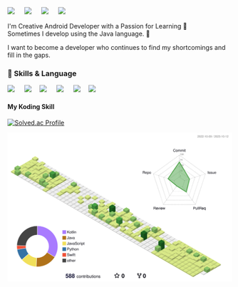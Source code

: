 <p>
<a href="https://catnip-opinion-e71.notion.site/lh99j-d7bed36f9d774e6e84cb5021f14ea6d1?pvs=4"><img src="https://img.shields.io/badge/Notion-000000?style=flat-square&logo=Notion&logoColor=white"/></a>
　
<a href="https://www.instagram.com/lh_99j"><img src="https://img.shields.io/badge/Instagram-E4405F?style=flat-square&logo=Instagram&logoColor=white&link=https://www.instagram.com/lh_99j"/></a> 
　
<a href="https://lh99j.github.io"><img src="https://img.shields.io/badge/GitHub Pages-222222?style=flat&logo=GitHub Pages&logoColor=white"/><a/>
　
<a href="https://lh99j.github.io/myblog/"><img src="https://img.shields.io/badge/GitHub Blog-222222?style=flat&logo=GitHub&logoColor=white"/><a/>
</p>


I'm Creative Android Developer with a Passion for Learning 🤗  
Sometimes I develop using the Java language. 🤭

I want to become a developer who continues to find my shortcomings and fill in the gaps.


 ### 🌟 Skills & Language

<p>
<img src="https://img.shields.io/badge/JAVA-007396?style=for-the-badge&logo=Java&logoColor=white"> 　
<img src="https://img.shields.io/badge/Kotlin-7F52FF?style=for-the-badge&logo=Kotlin&logoColor=white">　
<img src="https://img.shields.io/badge/Firebase-FFCA28?style=for-the-badge&logo=Firebase&logoColor=white"> 　
<img src="https://img.shields.io/badge/Android-3DDC84?style=for-the-badge&logo=Android&logoColor=white"> 　
<img src="https://img.shields.io/badge/Springboot-6DB33F?style=for-the-badge&logo=Springboot&logoColor=white">　
<img src="https://img.shields.io/badge/GitHub-181717?style=for-the-badge&logo=GitHub&logoColor=white"> 
</p>

 
 #### My Koding Skill

[![Solved.ac Profile](http://mazassumnida.wtf/api/v2/generate_badge?boj=rmfos5813)](https://solved.ac/profile/rmfos5813/)

<!--#### <p align="center">I am Studing~~</p>-->

![](./profile-3d-contrib/profile-green-animate.svg)


